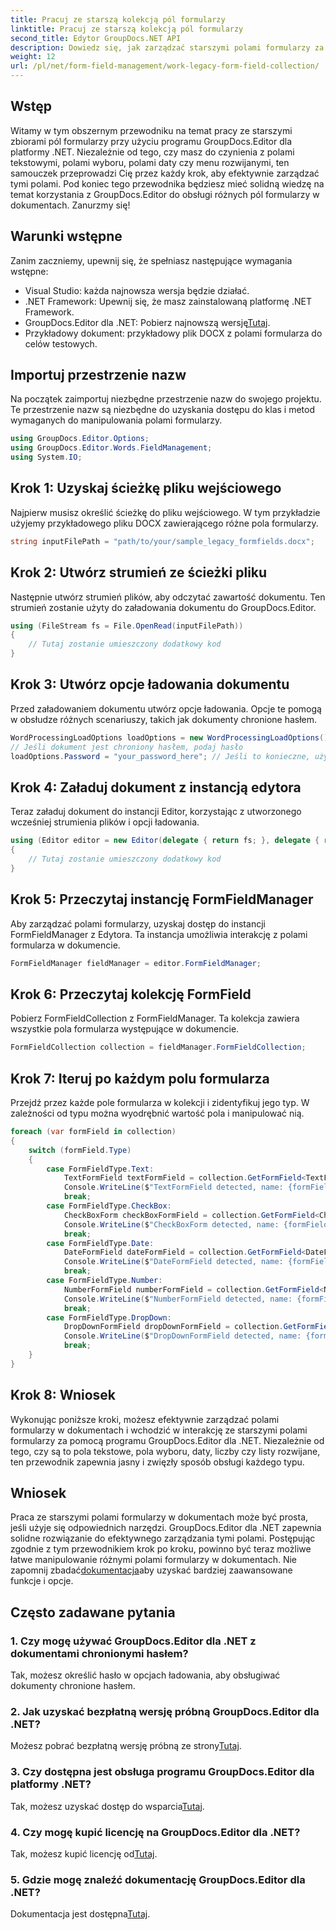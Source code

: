 ```yaml
---
title: Pracuj ze starszą kolekcją pól formularzy
linktitle: Pracuj ze starszą kolekcją pól formularzy
second_title: Edytor GroupDocs.NET API
description: Dowiedz się, jak zarządzać starszymi polami formularzy za pomocą GroupDocs.Editor dla .NET, korzystając z naszego szczegółowego przewodnika. Idealny do obsługi pól tekstowych, pól wyboru, dat i nie tylko.
weight: 12
url: /pl/net/form-field-management/work-legacy-form-field-collection/
---
```

## Wstęp
Witamy w tym obszernym przewodniku na temat pracy ze starszymi zbiorami pól formularzy przy użyciu programu GroupDocs.Editor dla platformy .NET. Niezależnie od tego, czy masz do czynienia z polami tekstowymi, polami wyboru, polami daty czy menu rozwijanymi, ten samouczek przeprowadzi Cię przez każdy krok, aby efektywnie zarządzać tymi polami. Pod koniec tego przewodnika będziesz mieć solidną wiedzę na temat korzystania z GroupDocs.Editor do obsługi różnych pól formularzy w dokumentach. Zanurzmy się!
## Warunki wstępne
Zanim zaczniemy, upewnij się, że spełniasz następujące wymagania wstępne:
- Visual Studio: każda najnowsza wersja będzie działać.
- .NET Framework: Upewnij się, że masz zainstalowaną platformę .NET Framework.
-  GroupDocs.Editor dla .NET: Pobierz najnowszą wersję[Tutaj](https://releases.groupdocs.com/editor/net/).
- Przykładowy dokument: przykładowy plik DOCX z polami formularza do celów testowych.
## Importuj przestrzenie nazw
Na początek zaimportuj niezbędne przestrzenie nazw do swojego projektu. Te przestrzenie nazw są niezbędne do uzyskania dostępu do klas i metod wymaganych do manipulowania polami formularzy.
```csharp
using GroupDocs.Editor.Options;
using GroupDocs.Editor.Words.FieldManagement;
using System.IO;
```
## Krok 1: Uzyskaj ścieżkę pliku wejściowego
Najpierw musisz określić ścieżkę do pliku wejściowego. W tym przykładzie użyjemy przykładowego pliku DOCX zawierającego różne pola formularzy.
```csharp
string inputFilePath = "path/to/your/sample_legacy_formfields.docx";
```
## Krok 2: Utwórz strumień ze ścieżki pliku
Następnie utwórz strumień plików, aby odczytać zawartość dokumentu. Ten strumień zostanie użyty do załadowania dokumentu do GroupDocs.Editor.
```csharp
using (FileStream fs = File.OpenRead(inputFilePath))
{
    // Tutaj zostanie umieszczony dodatkowy kod
}
```
## Krok 3: Utwórz opcje ładowania dokumentu
Przed załadowaniem dokumentu utwórz opcje ładowania. Opcje te pomogą w obsłudze różnych scenariuszy, takich jak dokumenty chronione hasłem.
```csharp
WordProcessingLoadOptions loadOptions = new WordProcessingLoadOptions();
// Jeśli dokument jest chroniony hasłem, podaj hasło
loadOptions.Password = "your_password_here"; // Jeśli to konieczne, użyj rzeczywistego hasła
```
## Krok 4: Załaduj dokument z instancją edytora
Teraz załaduj dokument do instancji Editor, korzystając z utworzonego wcześniej strumienia plików i opcji ładowania.
```csharp
using (Editor editor = new Editor(delegate { return fs; }, delegate { return loadOptions; }))
{
    // Tutaj zostanie umieszczony dodatkowy kod
}
```
## Krok 5: Przeczytaj instancję FormFieldManager
Aby zarządzać polami formularzy, uzyskaj dostęp do instancji FormFieldManager z Edytora. Ta instancja umożliwia interakcję z polami formularza w dokumencie.
```csharp
FormFieldManager fieldManager = editor.FormFieldManager;
```
## Krok 6: Przeczytaj kolekcję FormField
Pobierz FormFieldCollection z FormFieldManager. Ta kolekcja zawiera wszystkie pola formularza występujące w dokumencie.
```csharp
FormFieldCollection collection = fieldManager.FormFieldCollection;
```
## Krok 7: Iteruj po każdym polu formularza
Przejdź przez każde pole formularza w kolekcji i zidentyfikuj jego typ. W zależności od typu można wyodrębnić wartość pola i manipulować nią.
```csharp
foreach (var formField in collection)
{
    switch (formField.Type)
    {
        case FormFieldType.Text:
            TextFormField textFormField = collection.GetFormField<TextFormField>(formField.Name);
            Console.WriteLine($"TextFormField detected, name: {formField.Name}, value: {textFormField.Value}");
            break;
        case FormFieldType.CheckBox:
            CheckBoxForm checkBoxFormField = collection.GetFormField<CheckBoxForm>(formField.Name);
            Console.WriteLine($"CheckBoxForm detected, name: {formField.Name}, value: {checkBoxFormField.Value}");
            break;
        case FormFieldType.Date:
            DateFormField dateFormField = collection.GetFormField<DateFormField>(formField.Name);
            Console.WriteLine($"DateFormField detected, name: {formField.Name}, value: {dateFormField.Value}");
            break;
        case FormFieldType.Number:
            NumberFormField numberFormField = collection.GetFormField<NumberFormField>(formField.Name);
            Console.WriteLine($"NumberFormField detected, name: {formField.Name}, value: {numberFormField.Value}");
            break;
        case FormFieldType.DropDown:
            DropDownFormField dropDownFormField = collection.GetFormField<DropDownFormField>(formField.Name);
            Console.WriteLine($"DropDownFormField detected, name: {formField.Name}, value selected: {dropDownFormField.Value[dropDownFormField.SelectedIndex]}");
            break;
    }
}
```
## Krok 8: Wniosek
Wykonując poniższe kroki, możesz efektywnie zarządzać polami formularzy w dokumentach i wchodzić w interakcję ze starszymi polami formularzy za pomocą programu GroupDocs.Editor dla .NET. Niezależnie od tego, czy są to pola tekstowe, pola wyboru, daty, liczby czy listy rozwijane, ten przewodnik zapewnia jasny i zwięzły sposób obsługi każdego typu.
## Wniosek
 Praca ze starszymi polami formularzy w dokumentach może być prosta, jeśli użyje się odpowiednich narzędzi. GroupDocs.Editor dla .NET zapewnia solidne rozwiązanie do efektywnego zarządzania tymi polami. Postępując zgodnie z tym przewodnikiem krok po kroku, powinno być teraz możliwe łatwe manipulowanie różnymi polami formularzy w dokumentach. Nie zapomnij zbadać[dokumentacja](https://tutorials.groupdocs.com/editor/net/)aby uzyskać bardziej zaawansowane funkcje i opcje.
## Często zadawane pytania
### 1. Czy mogę używać GroupDocs.Editor dla .NET z dokumentami chronionymi hasłem?
Tak, możesz określić hasło w opcjach ładowania, aby obsługiwać dokumenty chronione hasłem.
### 2. Jak uzyskać bezpłatną wersję próbną GroupDocs.Editor dla .NET?
 Możesz pobrać bezpłatną wersję próbną ze strony[Tutaj](https://releases.groupdocs.com/).
### 3. Czy dostępna jest obsługa programu GroupDocs.Editor dla platformy .NET?
 Tak, możesz uzyskać dostęp do wsparcia[Tutaj](https://forum.groupdocs.com/c/editor/20).
### 4. Czy mogę kupić licencję na GroupDocs.Editor dla .NET?
 Tak, możesz kupić licencję od[Tutaj](https://purchase.groupdocs.com/buy).
### 5. Gdzie mogę znaleźć dokumentację GroupDocs.Editor dla .NET?
Dokumentacja jest dostępna[Tutaj](https://tutorials.groupdocs.com/editor/net/).